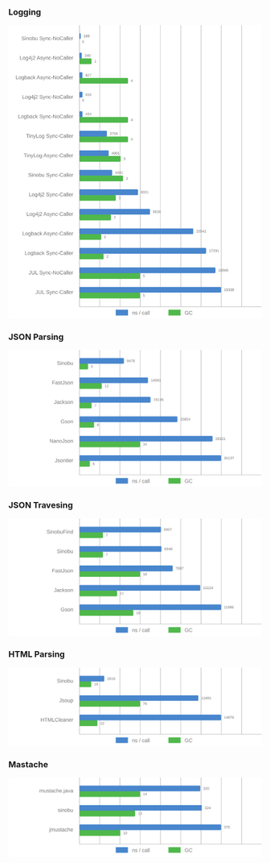 ### Logging
<img src="/benchmark/LogBenchmark.svg" width="700">

### JSON Parsing
<img src="/benchmark/JSONParseBenchmark.svg" width="700">

### JSON Travesing
<img src="/benchmark/JSONTraverseBenchmark.svg" width="700">

### HTML Parsing
<img src="/benchmark/XMLParseBenchmark.svg" width="700">

### Mastache
<img src="/benchmark/ExpressionBenchmark.svg" width="700">
